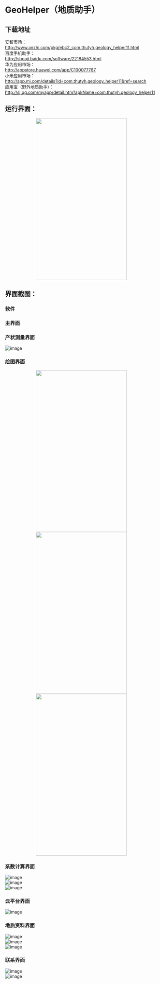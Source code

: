 # GeoHelper（地质助手）

## 下载地址

安智市场：</br>
http://www.anzhi.com/pkg/ebc2_com.thutyh.geology_helper11.html</br>
百度手机助手：</br>
http://shouji.baidu.com/software/22184553.html</br>
华为应用市场：</br>
http://appstore.huawei.com/app/C100077767</br>
小米应用市场：</br>
http://app.mi.com/details?id=com.thutyh.geology_helper11&ref=search</br>
应用宝（野外地质助手）：</br>
http://sj.qq.com/myapp/detail.htm?apkName=com.thutyh.geology_helper11</br>

## 运行界面：

<div align="center">
  <img src=https://github.com/Ron-Wang/GeoHelper/blob/master/Image/result.gif width=300dp height=533dp>
</div>

## 界面截图：

### 软件

<div align="center"
  <img src=https://github.com/Ron-Wang/GeoHelper/blob/master/Image/000软件.jpg width=300dp height=533dp>
</div>

### 主界面

<div align="center"
  <img src=https://github.com/Ron-Wang/GeoHelper/blob/master/Image/000主界面.png width=300dp height=533dp>
</div>

### 产状测量界面

<div align="center"
  <img src=https://github.com/Ron-Wang/GeoHelper/blob/master/Image/001产状测量.png width=300dp height=533dp>
</div>

![image]()</br>
### 绘图界面

<div align="center"
  <img src=https://github.com/Ron-Wang/GeoHelper/blob/master/Image/002绘图-02.png width=300dp height=533dp>
  <img src=https://github.com/Ron-Wang/GeoHelper/blob/master/Image/002绘图-03.png width=300dp height=533dp>
  <img src=https://github.com/Ron-Wang/GeoHelper/blob/master/Image/002绘图-04.png width=300dp height=533dp>
  <img src=https://github.com/Ron-Wang/GeoHelper/blob/master/Image/002绘图-05.png width=300dp height=533dp>
</div>

### 系数计算界面
![image](https://github.com/Ron-Wang/GeoHelper/blob/master/Image/003系数计算-01.png)</br>
![image](https://github.com/Ron-Wang/GeoHelper/blob/master/Image/003系数计算-02.png)</br>
![image](https://github.com/Ron-Wang/GeoHelper/blob/master/Image/003系数计算-03.png)</br>
### 云平台界面
![image](https://github.com/Ron-Wang/GeoHelper/blob/master/Image/004云平台.png)</br>
### 地质资料界面
![image](https://github.com/Ron-Wang/GeoHelper/blob/master/Image/005地质资料-00.png)</br>
![image](https://github.com/Ron-Wang/GeoHelper/blob/master/Image/005地质资料-01.png)</br>
![image](https://github.com/Ron-Wang/GeoHelper/blob/master/Image/005地质资料-02.png)</br>
### 联系界面
![image](https://github.com/Ron-Wang/GeoHelper/blob/master/Image/006联系我们-01.png)</br>
![image](https://github.com/Ron-Wang/GeoHelper/blob/master/Image/006联系我们-02.png)</br>

